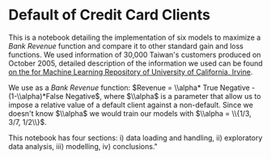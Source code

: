# Default of Credit Card Clients

This is a notebook detailing the implementation of six models to maximize a *Bank Revenue* function and compare it to other standard gain and loss functions. We used information of 30,000 Taiwan's customers produced on October 2005, detailed description of the information we used can be found [on the for Machine Learning Repository of University of California, Irvine](https://archive.ics.uci.edu/ml/datasets/default+of+credit+card+clients). 

We use as a *Bank Revenue* function: $Revenue = \\alpha* True Negative - (1-\\alpha)*False Negative$, where $\\alpha$ is a parameter that allow us to impose a relative value of a default client against a non-default. Since we doesn't know $\\alpha$ we would train our models with $\\alpha = \\{1/3, 3/7, 1/2\\}$.

This notebook has four sections: i) data loading and handling, ii) exploratory data analysis, iii) modelling, iv) conclusions."
